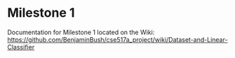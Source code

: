 Milestone 1
===========

Documentation for Milestone 1 located on the Wiki: https://github.com/BenjaminBush/cse517a_project/wiki/Dataset-and-Linear-Classifier
